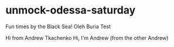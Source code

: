 # unmock-odessa-saturday
Fun times by the Black Sea!
Oleh Buria Test

Hi from Andrew Tkachenko
Hi, I'm Andrew (from the other Andrew)
